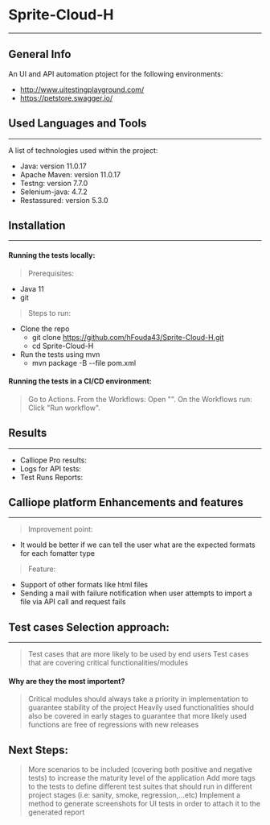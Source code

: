 # Sprite-Cloud-H
***
## General Info
An UI and API automation ptoject for the following environments:
* http://www.uitestingplayground.com/
* https://petstore.swagger.io/

## Used Languages and Tools
***
A list of technologies used within the project:
* Java: version 11.0.17
* Apache Maven: version 11.0.17
* Testng: version 7.7.0
* Selenium-java: 4.7.2
* Restassured: version 5.3.0

## Installation
***
#### Running the tests locally:
> Prerequisites:
* Java 11
* git
> Steps to run:
* Clone the repo
  * git clone https://github.com/hFouda43/Sprite-Cloud-H.git
  * cd Sprite-Cloud-H
* Run the tests using mvn
  * mvn package -B --file pom.xml
#### Running the tests in a CI/CD environment:
> Go to Actions.
> From the Workflows: Open "".
> On the Workflows run: Click "Run workflow".
## Results
***
* Calliope Pro results:
* Logs for API tests:
* Test Runs Reports:
## Calliope platform Enhancements and features
***
> Improvement point:
* It would be better if we can tell the user what are the expected formats for each fomatter type
> Feature:
* Support of other formats like html files
* Sending a mail with failure notification when user attempts to import a file via API call and request fails
## Test cases Selection approach:
***
> Test cases that are more likely to be used by end users
> Test cases that are covering critical functionalities/modules
#### Why are they the most importent?
> Critical modules should always take a priority in implementation to guarantee stability of the project
> Heavily used functionalities should also be covered in early stages to guarantee that more likely used functions are free of regressions with new releases

## Next Steps:
> More scenarios to be included (covering both positive and negative tests) to increase the maturity level of the application
> Add more tags to the tests to define different test suites that should run in different project stages (i.e: sanity, smoke, regression,...etc)
> Implement a method to generate screenshots for UI tests in order to attach it to the generated report

